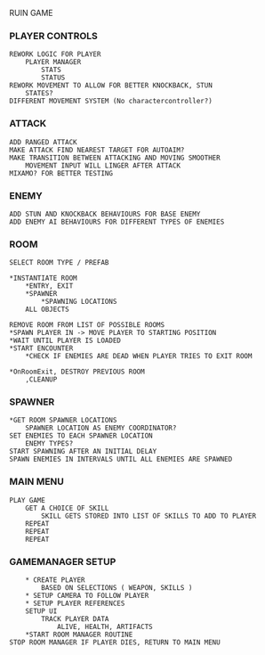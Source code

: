RUIN GAME

### PLAYER CONTROLS

	REWORK LOGIC FOR PLAYER
		PLAYER MANAGER 
			STATS
			STATUS
	REWORK MOVEMENT TO ALLOW FOR BETTER KNOCKBACK, STUN
		STATES?
	DIFFERENT MOVEMENT SYSTEM (No charactercontroller?)

### ATTACK

	ADD RANGED ATTACK
	MAKE ATTACK FIND NEAREST TARGET FOR AUTOAIM?
	MAKE TRANSITION BETWEEN ATTACKING AND MOVING SMOOTHER
		MOVEMENT INPUT WILL LINGER AFTER ATTACK
	MIXAMO? FOR BETTER TESTING
	
	
### ENEMY
	
	ADD STUN AND KNOCKBACK BEHAVIOURS FOR BASE ENEMY
	ADD ENEMY AI BEHAVIOURS FOR DIFFERENT TYPES OF ENEMIES


### ROOM
	
	SELECT ROOM TYPE / PREFAB
	
	*INSTANTIATE ROOM
		*ENTRY, EXIT
		*SPAWNER
			*SPAWNING LOCATIONS
		ALL OBJECTS
		
	REMOVE ROOM FROM LIST OF POSSIBLE ROOMS
	*SPAWN PLAYER IN -> MOVE PLAYER TO STARTING POSITION
	*WAIT UNTIL PLAYER IS LOADED
	*START ENCOUNTER
		*CHECK IF ENEMIES ARE DEAD WHEN PLAYER TRIES TO EXIT ROOM
		
	*OnRoomExit, DESTROY PREVIOUS ROOM
		,CLEANUP
		
		

### SPAWNER
	
	*GET ROOM SPAWNER LOCATIONS
		SPAWNER LOCATION AS ENEMY COORDINATOR?
	SET ENEMIES TO EACH SPAWNER LOCATION
		ENEMY TYPES?
	START SPAWNING AFTER AN INITIAL DELAY
	SPAWN ENEMIES IN INTERVALS UNTIL ALL ENEMIES ARE SPAWNED
	

### MAIN MENU
	
	PLAY GAME
		GET A CHOICE OF SKILL 
			SKILL GETS STORED INTO LIST OF SKILLS TO ADD TO PLAYER
		REPEAT
		REPEAT
		REPEAT
		
### GAMEMANAGER SETUP
	
		* CREATE PLAYER 
			BASED ON SELECTIONS ( WEAPON, SKILLS )
		* SETUP CAMERA TO FOLLOW PLAYER
		* SETUP PLAYER REFERENCES
		SETUP UI
			TRACK PLAYER DATA
				ALIVE, HEALTH, ARTIFACTS
		*START ROOM MANAGER ROUTINE
	STOP ROOM MANAGER IF PLAYER DIES, RETURN TO MAIN MENU
	
